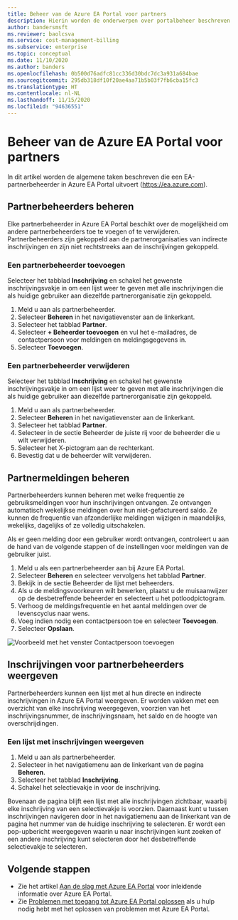 ```yaml
---
title: Beheer van de Azure EA Portal voor partners
description: Hierin worden de onderwerpen over portalbeheer beschreven die betrekking hebben op partners
author: bandersmsft
ms.reviewer: baolcsva
ms.service: cost-management-billing
ms.subservice: enterprise
ms.topic: conceptual
ms.date: 11/10/2020
ms.author: banders
ms.openlocfilehash: 0b500d76adfc81cc336d30bdc7dc3a931a684bae
ms.sourcegitcommit: 295db318df10f20ae4aa71b5b03f7fb6cba15fc3
ms.translationtype: HT
ms.contentlocale: nl-NL
ms.lasthandoff: 11/15/2020
ms.locfileid: "94636551"
---
```

# <a name="azure-ea-portal-administration-for-partners"></a>Beheer van de Azure EA Portal voor partners

In dit artikel worden de algemene taken beschreven die een EA-partnerbeheerder in Azure EA Portal uitvoert (https://ea.azure.com).

## <a name="manage-partner-administrators"></a>Partnerbeheerders beheren

Elke partnerbeheerder in Azure EA Portal beschikt over de mogelijkheid om andere partnerbeheerders toe te voegen of te verwijderen. Partnerbeheerders zijn gekoppeld aan de partnerorganisaties van indirecte inschrijvingen en zijn niet rechtstreeks aan de inschrijvingen gekoppeld.

### <a name="add-a-partner-administrator"></a>Een partnerbeheerder toevoegen

Selecteer het tabblad **Inschrijving** en schakel het gewenste inschrijvingsvakje in om een lijst weer te geven met alle inschrijvingen die als huidige gebruiker aan diezelfde partnerorganisatie zijn gekoppeld.

1. Meld u aan als partnerbeheerder.
1. Selecteer **Beheren** in het navigatievenster aan de linkerkant.
1. Selecteer het tabblad **Partner**.
1. Selecteer **+ Beheerder toevoegen** en vul het e-mailadres, de contactpersoon voor meldingen en meldingsgegevens in.
1. Selecteer **Toevoegen**.

### <a name="remove-a-partner-administrator"></a>Een partnerbeheerder verwijderen

Selecteer het tabblad **Inschrijving** en schakel het gewenste inschrijvingsvakje in om een lijst weer te geven met alle inschrijvingen die als huidige gebruiker aan diezelfde partnerorganisatie zijn gekoppeld.

1. Meld u aan als partnerbeheerder.
1. Selecteer **Beheren** in het navigatievenster aan de linkerkant.
1. Selecteer het tabblad **Partner**.
1. Selecteer in de sectie Beheerder de juiste rij voor de beheerder die u wilt verwijderen.
1. Selecteer het X-pictogram aan de rechterkant.
1. Bevestig dat u de beheerder wilt verwijderen.

## <a name="manage-partner-notifications"></a>Partnermeldingen beheren

Partnerbeheerders kunnen beheren met welke frequentie ze gebruiksmeldingen voor hun inschrijvingen ontvangen. Ze ontvangen automatisch wekelijkse meldingen over hun niet-gefactureerd saldo. Ze kunnen de frequentie van afzonderlijke meldingen wijzigen in maandelijks, wekelijks, dagelijks of ze volledig uitschakelen.

Als er geen melding door een gebruiker wordt ontvangen, controleert u aan de hand van de volgende stappen of de instellingen voor meldingen van de gebruiker juist.

1. Meld u als een partnerbeheerder aan bij Azure EA Portal.
2. Selecteer **Beheren** en selecteer vervolgens het tabblad **Partner**.
3. Bekijk in de sectie Beheerder de lijst met beheerders.
4. Als u de meldingsvoorkeuren wilt bewerken, plaatst u de muisaanwijzer op de desbetreffende beheerder en selecteert u het potloodpictogram.
5. Verhoog de meldingsfrequentie en het aantal meldingen over de levenscyclus naar wens.
6. Voeg indien nodig een contactpersoon toe en selecteer **Toevoegen**.
7. Selecteer **Opslaan**.

![Voorbeeld met het venster Contactpersoon toevoegen ](./media/ea-partner-portal-administration/create-ea-manage-partner-notification.png)

## <a name="view-enrollments-for-partner-administrators"></a>Inschrijvingen voor partnerbeheerders weergeven

Partnerbeheerders kunnen een lijst met al hun directe en indirecte inschrijvingen in Azure EA Portal weergeven. Er worden vakken met een overzicht van elke inschrijving weergegeven, voorzien van het inschrijvingsnummer, de inschrijvingsnaam, het saldo en de hoogte van overschrijdingen.

### <a name="view-a-list-of-enrollments"></a>Een lijst met inschrijvingen weergeven

1. Meld u aan als partnerbeheerder.
1. Selecteer in het navigatiemenu aan de linkerkant van de pagina **Beheren**.
1. Selecteer het tabblad **Inschrijving**.
1. Schakel het selectievakje in voor de inschrijving.

Bovenaan de pagina blijft een lijst met alle inschrijvingen zichtbaar, waarbij elke inschrijving van een selectievakje is voorzien. Daarnaast kunt u tussen inschrijvingen navigeren door in het navigatiemenu aan de linkerkant van de pagina het nummer van de huidige inschrijving te selecteren. Er wordt een pop-upbericht weergegeven waarin u naar inschrijvingen kunt zoeken of een andere inschrijving kunt selecteren door het desbetreffende selectievakje te selecteren.

## <a name="next-steps"></a>Volgende stappen

- Zie het artikel [Aan de slag met Azure EA Portal](ea-portal-get-started.md) voor inleidende informatie over Azure EA Portal.
- Zie [Problemen met toegang tot Azure EA Portal oplossen](ea-portal-troubleshoot.md) als u hulp nodig hebt met het oplossen van problemen met Azure EA Portal.